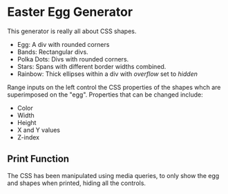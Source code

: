 # Easter Egg Generator

This generator is really all about CSS shapes.
- Egg: A div with rounded corners
- Bands: Rectangular divs.
- Polka Dots: Divs with rounded corners.
- Stars: Spans with different border widths combined.
- Rainbow: Thick ellipses within a div with *overflow* set to *hidden*

Range inputs on the left control the CSS properties of the shapes whch are superimposed on the "egg". Properties that can be changed include:
- Color
- Width
- Height
- X and Y values
- Z-index

## Print Function
The CSS has been manipulated using media queries, to only show the egg and shapes when printed, hiding all the controls.
